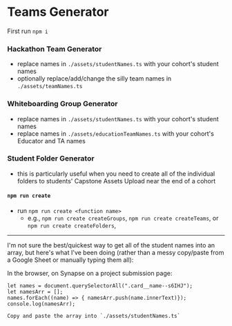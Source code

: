 # Teams Generator

First run `npm i`

### Hackathon Team Generator

- replace names in `./assets/studentNames.ts` with your cohort's student names
- optionally replace/add/change the silly team names in `./assets/teamNames.ts`

### Whiteboarding Group Generator

- replace names in `./assets/studentNames.ts` with your cohort's student names
- replace names in `./assets/educationTeamNames.ts` with your cohort's Educator and TA names

### Student Folder Generator

- this is particularly useful when you need to create all of the individual folders to students' Capstone Assets Upload near the end of a cohort

#### `npm run create`

- run `npm run create <function name>`
  - e.g., `npm run create createGroups`, `npm run create createTeams`, or `npm run create createFolders`,

---

I'm not sure the best/quickest way to get all of the student names into an array, but here's what I've been doing (rather than a messy copy/paste from a Google Sheet or manually typing them all):

In the browser, on Synapse on a project submission page:

```
let names = document.querySelectorAll(".card__name--s6IHJ");
let namesArr = [];
names.forEach((name) => { namesArr.push(name.innerText)});
console.log(namesArr);

Copy and paste the array into `./assets/studentNames.ts`
```
